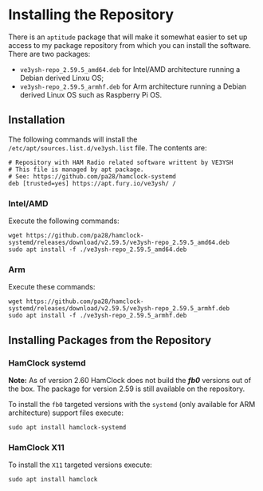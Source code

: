 # Installing the Repository

There is an `aptitude` package that will make it somewhat easier to set up access to my package repository from which you can install the software.
There are two packages:
* `ve3ysh-repo_2.59.5_amd64.deb` for Intel/AMD architecture running a Debian derived Linxu OS;
* `ve3ysh-repo_2.59.5_armhf.deb` for Arm architecture running a Debian derived Linux OS such as Raspberry Pi OS.

## Installation

The following commands will install the `/etc/apt/sources.list.d/ve3ysh.list` file. The contents are:
```
# Repository with HAM Radio related software writtent by VE3YSH
# This file is managed by apt package.
# See: https://github.com/pa28/hamclock-systemd
deb [trusted=yes] https://apt.fury.io/ve3ysh/ /
```

### Intel/AMD

Execute the following commands:
```
wget https://github.com/pa28/hamclock-systemd/releases/download/v2.59.5/ve3ysh-repo_2.59.5_amd64.deb
sudo apt install -f ./ve3ysh-repo_2.59.5_amd64.deb
```
### Arm 

Execute these commands:
```
wget https://github.com/pa28/hamclock-systemd/releases/download/v2.59.5/ve3ysh-repo_2.59.5_armhf.deb
sudo apt install -f ./ve3ysh-repo_2.59.5_armhf.deb
```

## Installing Packages from the Repository

### HamClock systemd

**Note:** As of version 2.60 HamClock does not build the ***fb0*** versions out of the box. The package for version 2.59
is still available on the repository.

To install the `fb0` targeted versions with the `systemd` (only available for ARM architecture) support files execute:

`sudo apt install hamclock-systemd`

### HamClock X11

To install the `X11` targeted versions execute:

`sudo apt install hamclock`
